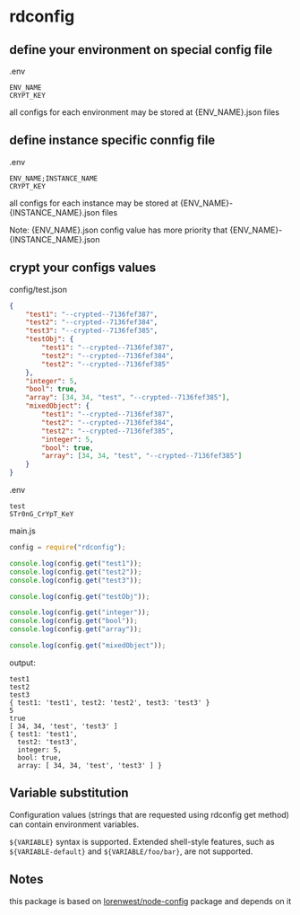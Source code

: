 # rdconfig

## define your environment on special config file

.env

```
ENV_NAME
CRYPT_KEY
```

all configs for each environment may be stored at {ENV_NAME}.json files

## define instance specific connfig file
.env

```
ENV_NAME;INSTANCE_NAME
CRYPT_KEY
```
all configs for each instance may be stored at {ENV_NAME}-{INSTANCE_NAME}.json files

Note: {ENV_NAME}.json config value has more priority that {ENV_NAME}-{INSTANCE_NAME}.json

## crypt your configs values

config/test.json

```json
{
    "test1": "--crypted--7136fef387",
    "test2": "--crypted--7136fef384",
    "test3": "--crypted--7136fef385",
    "testObj": {
        "test1": "--crypted--7136fef387",
        "test2": "--crypted--7136fef384",
        "test2": "--crypted--7136fef385"
    },
    "integer": 5,
    "bool": true,
    "array": [34, 34, "test", "--crypted--7136fef385"],
    "mixedObject": {
        "test1": "--crypted--7136fef387",
        "test2": "--crypted--7136fef384",
        "test2": "--crypted--7136fef385",
        "integer": 5,
        "bool": true,
        "array": [34, 34, "test", "--crypted--7136fef385"]
    }
}
```

.env

```
test
STr0nG_CrYpT_KeY
```

main.js

```js
config = require("rdconfig");

console.log(config.get("test1"));
console.log(config.get("test2"));
console.log(config.get("test3"));

console.log(config.get("testObj"));

console.log(config.get("integer"));
console.log(config.get("bool"));
console.log(config.get("array"));

console.log(config.get("mixedObject"));
```

output:

```
test1
test2
test3
{ test1: 'test1', test2: 'test2', test3: 'test3' }
5
true
[ 34, 34, 'test', 'test3' ]
{ test1: 'test1',
  test2: 'test3',
  integer: 5,
  bool: true,
  array: [ 34, 34, 'test', 'test3' ] }
```


## Variable substitution

Configuration values (strings that are requested using rdconfig get method) can contain environment variables. 

`${VARIABLE}` syntax is supported. Extended shell-style features, such as `${VARIABLE-default}` and `${VARIABLE/foo/bar}`, are not supported.


## Notes

this package is based on [lorenwest/node-config](https://github.com/lorenwest/node-config) package and depends on it
